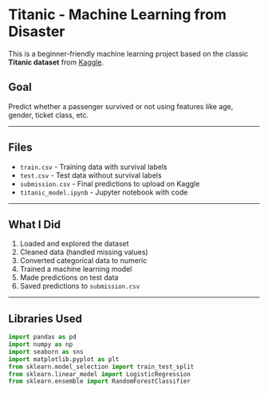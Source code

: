 # Titanic - Machine Learning from Disaster

This is a beginner-friendly machine learning project based on the classic **Titanic dataset** from [Kaggle](https://www.kaggle.com/competitions/titanic).

## Goal

Predict whether a passenger survived or not using features like age, gender, ticket class, etc.

---

## Files

- `train.csv` - Training data with survival labels  
- `test.csv` - Test data without survival labels  
- `submission.csv` - Final predictions to upload on Kaggle  
- `titanic_model.ipynb` - Jupyter notebook with code

---

## What I Did

1. Loaded and explored the dataset
2. Cleaned data (handled missing values)
3. Converted categorical data to numeric
4. Trained a machine learning model
5. Made predictions on test data
6. Saved predictions to `submission.csv`

---

## Libraries Used

```python
import pandas as pd
import numpy as np
import seaborn as sns
import matplotlib.pyplot as plt
from sklearn.model_selection import train_test_split
from sklearn.linear_model import LogisticRegression
from sklearn.ensemble import RandomForestClassifier
